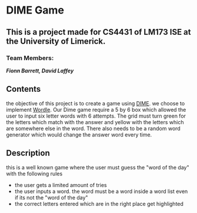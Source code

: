 

# DIME Game
This is a project made for CS4431 of LM173 ISE at the University of Limerick.
---
### Team Members:
***Fionn Barrett, David Laffey***

## Contents

the objective of this project is to create a game using [DIME](https://gitlab.com/scce/dime). we choose to implement [Wordle](https://www.nytimes.com/games/wordle/index.html).
Our Dime game require a 5 by 6 box which allowed the user to input six letter words with 6 attempts. The grid must turn green for the letters which match with the answer and yellow with the letters which are somewhere else in the word. There also needs to be a random word generator which would change the answer word every time.



## Description


this is a well known game where the user must guess the "word of the day" with the following rules
- the user gets a limited amount of tries
- the user inputs a word. the word must be a word inside a word list even if its not the "word of the day"
- the correct letters entered which are in the right place get highlighted









